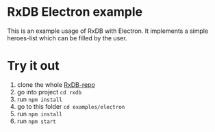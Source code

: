 # RxDB Electron example

This is an example usage of RxDB with Electron. It implements a simple heroes-list which can be filled by the user.

# Try it out
1. clone the whole [RxDB-repo](https://github.com/pubkey/rxdb)
2. go into project `cd rxdb`
3. run `npm install`
4. go to this folder `cd examples/electron`
5. run `npm install`
6. run `npm start`
